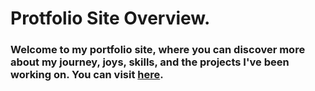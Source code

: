 # Protfolio Site Overview.
### Welcome to my portfolio site, where you can discover more about my journey, joys, skills, and the projects I've been working on. You can visit [here](https://delstroo.github.io/portfolio-site/).
